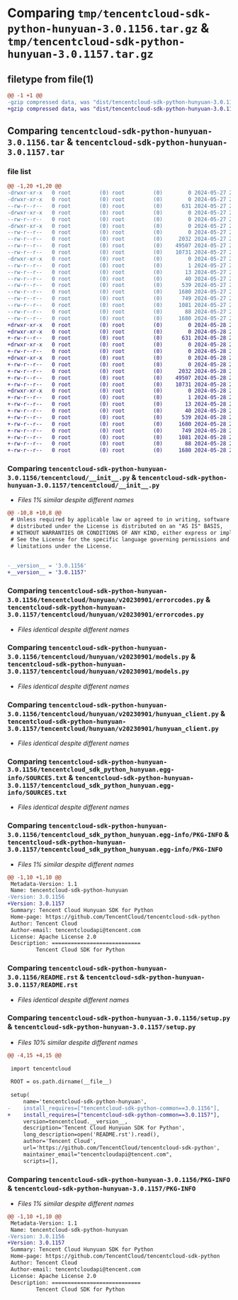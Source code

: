 # Comparing `tmp/tencentcloud-sdk-python-hunyuan-3.0.1156.tar.gz` & `tmp/tencentcloud-sdk-python-hunyuan-3.0.1157.tar.gz`

## filetype from file(1)

```diff
@@ -1 +1 @@
-gzip compressed data, was "dist/tencentcloud-sdk-python-hunyuan-3.0.1156.tar", last modified: Mon May 27 20:55:17 2024, max compression
+gzip compressed data, was "dist/tencentcloud-sdk-python-hunyuan-3.0.1157.tar", last modified: Tue May 28 20:53:26 2024, max compression
```

## Comparing `tencentcloud-sdk-python-hunyuan-3.0.1156.tar` & `tencentcloud-sdk-python-hunyuan-3.0.1157.tar`

### file list

```diff
@@ -1,20 +1,20 @@
-drwxr-xr-x   0 root         (0) root         (0)        0 2024-05-27 20:55:17.000000 tencentcloud-sdk-python-hunyuan-3.0.1156/
-drwxr-xr-x   0 root         (0) root         (0)        0 2024-05-27 20:55:17.000000 tencentcloud-sdk-python-hunyuan-3.0.1156/tencentcloud/
--rw-r--r--   0 root         (0) root         (0)      631 2024-05-27 20:55:17.000000 tencentcloud-sdk-python-hunyuan-3.0.1156/tencentcloud/__init__.py
-drwxr-xr-x   0 root         (0) root         (0)        0 2024-05-27 20:55:17.000000 tencentcloud-sdk-python-hunyuan-3.0.1156/tencentcloud/hunyuan/
--rw-r--r--   0 root         (0) root         (0)        0 2024-05-27 20:55:17.000000 tencentcloud-sdk-python-hunyuan-3.0.1156/tencentcloud/hunyuan/__init__.py
-drwxr-xr-x   0 root         (0) root         (0)        0 2024-05-27 20:55:17.000000 tencentcloud-sdk-python-hunyuan-3.0.1156/tencentcloud/hunyuan/v20230901/
--rw-r--r--   0 root         (0) root         (0)        0 2024-05-27 20:55:17.000000 tencentcloud-sdk-python-hunyuan-3.0.1156/tencentcloud/hunyuan/v20230901/__init__.py
--rw-r--r--   0 root         (0) root         (0)     2032 2024-05-27 20:55:17.000000 tencentcloud-sdk-python-hunyuan-3.0.1156/tencentcloud/hunyuan/v20230901/errorcodes.py
--rw-r--r--   0 root         (0) root         (0)    49507 2024-05-27 20:55:17.000000 tencentcloud-sdk-python-hunyuan-3.0.1156/tencentcloud/hunyuan/v20230901/models.py
--rw-r--r--   0 root         (0) root         (0)    10731 2024-05-27 20:55:17.000000 tencentcloud-sdk-python-hunyuan-3.0.1156/tencentcloud/hunyuan/v20230901/hunyuan_client.py
-drwxr-xr-x   0 root         (0) root         (0)        0 2024-05-27 20:55:17.000000 tencentcloud-sdk-python-hunyuan-3.0.1156/tencentcloud_sdk_python_hunyuan.egg-info/
--rw-r--r--   0 root         (0) root         (0)        1 2024-05-27 20:55:17.000000 tencentcloud-sdk-python-hunyuan-3.0.1156/tencentcloud_sdk_python_hunyuan.egg-info/dependency_links.txt
--rw-r--r--   0 root         (0) root         (0)       13 2024-05-27 20:55:17.000000 tencentcloud-sdk-python-hunyuan-3.0.1156/tencentcloud_sdk_python_hunyuan.egg-info/top_level.txt
--rw-r--r--   0 root         (0) root         (0)       40 2024-05-27 20:55:17.000000 tencentcloud-sdk-python-hunyuan-3.0.1156/tencentcloud_sdk_python_hunyuan.egg-info/requires.txt
--rw-r--r--   0 root         (0) root         (0)      539 2024-05-27 20:55:17.000000 tencentcloud-sdk-python-hunyuan-3.0.1156/tencentcloud_sdk_python_hunyuan.egg-info/SOURCES.txt
--rw-r--r--   0 root         (0) root         (0)     1680 2024-05-27 20:55:17.000000 tencentcloud-sdk-python-hunyuan-3.0.1156/tencentcloud_sdk_python_hunyuan.egg-info/PKG-INFO
--rw-r--r--   0 root         (0) root         (0)      749 2024-05-27 20:55:17.000000 tencentcloud-sdk-python-hunyuan-3.0.1156/README.rst
--rw-r--r--   0 root         (0) root         (0)     1081 2024-05-27 20:55:17.000000 tencentcloud-sdk-python-hunyuan-3.0.1156/setup.py
--rw-r--r--   0 root         (0) root         (0)       88 2024-05-27 20:55:17.000000 tencentcloud-sdk-python-hunyuan-3.0.1156/setup.cfg
--rw-r--r--   0 root         (0) root         (0)     1680 2024-05-27 20:55:17.000000 tencentcloud-sdk-python-hunyuan-3.0.1156/PKG-INFO
+drwxr-xr-x   0 root         (0) root         (0)        0 2024-05-28 20:53:26.000000 tencentcloud-sdk-python-hunyuan-3.0.1157/
+drwxr-xr-x   0 root         (0) root         (0)        0 2024-05-28 20:53:26.000000 tencentcloud-sdk-python-hunyuan-3.0.1157/tencentcloud/
+-rw-r--r--   0 root         (0) root         (0)      631 2024-05-28 20:53:26.000000 tencentcloud-sdk-python-hunyuan-3.0.1157/tencentcloud/__init__.py
+drwxr-xr-x   0 root         (0) root         (0)        0 2024-05-28 20:53:26.000000 tencentcloud-sdk-python-hunyuan-3.0.1157/tencentcloud/hunyuan/
+-rw-r--r--   0 root         (0) root         (0)        0 2024-05-28 20:53:26.000000 tencentcloud-sdk-python-hunyuan-3.0.1157/tencentcloud/hunyuan/__init__.py
+drwxr-xr-x   0 root         (0) root         (0)        0 2024-05-28 20:53:26.000000 tencentcloud-sdk-python-hunyuan-3.0.1157/tencentcloud/hunyuan/v20230901/
+-rw-r--r--   0 root         (0) root         (0)        0 2024-05-28 20:53:26.000000 tencentcloud-sdk-python-hunyuan-3.0.1157/tencentcloud/hunyuan/v20230901/__init__.py
+-rw-r--r--   0 root         (0) root         (0)     2032 2024-05-28 20:53:26.000000 tencentcloud-sdk-python-hunyuan-3.0.1157/tencentcloud/hunyuan/v20230901/errorcodes.py
+-rw-r--r--   0 root         (0) root         (0)    49507 2024-05-28 20:53:26.000000 tencentcloud-sdk-python-hunyuan-3.0.1157/tencentcloud/hunyuan/v20230901/models.py
+-rw-r--r--   0 root         (0) root         (0)    10731 2024-05-28 20:53:26.000000 tencentcloud-sdk-python-hunyuan-3.0.1157/tencentcloud/hunyuan/v20230901/hunyuan_client.py
+drwxr-xr-x   0 root         (0) root         (0)        0 2024-05-28 20:53:26.000000 tencentcloud-sdk-python-hunyuan-3.0.1157/tencentcloud_sdk_python_hunyuan.egg-info/
+-rw-r--r--   0 root         (0) root         (0)        1 2024-05-28 20:53:26.000000 tencentcloud-sdk-python-hunyuan-3.0.1157/tencentcloud_sdk_python_hunyuan.egg-info/dependency_links.txt
+-rw-r--r--   0 root         (0) root         (0)       13 2024-05-28 20:53:26.000000 tencentcloud-sdk-python-hunyuan-3.0.1157/tencentcloud_sdk_python_hunyuan.egg-info/top_level.txt
+-rw-r--r--   0 root         (0) root         (0)       40 2024-05-28 20:53:26.000000 tencentcloud-sdk-python-hunyuan-3.0.1157/tencentcloud_sdk_python_hunyuan.egg-info/requires.txt
+-rw-r--r--   0 root         (0) root         (0)      539 2024-05-28 20:53:26.000000 tencentcloud-sdk-python-hunyuan-3.0.1157/tencentcloud_sdk_python_hunyuan.egg-info/SOURCES.txt
+-rw-r--r--   0 root         (0) root         (0)     1680 2024-05-28 20:53:26.000000 tencentcloud-sdk-python-hunyuan-3.0.1157/tencentcloud_sdk_python_hunyuan.egg-info/PKG-INFO
+-rw-r--r--   0 root         (0) root         (0)      749 2024-05-28 20:53:26.000000 tencentcloud-sdk-python-hunyuan-3.0.1157/README.rst
+-rw-r--r--   0 root         (0) root         (0)     1081 2024-05-28 20:53:26.000000 tencentcloud-sdk-python-hunyuan-3.0.1157/setup.py
+-rw-r--r--   0 root         (0) root         (0)       88 2024-05-28 20:53:26.000000 tencentcloud-sdk-python-hunyuan-3.0.1157/setup.cfg
+-rw-r--r--   0 root         (0) root         (0)     1680 2024-05-28 20:53:26.000000 tencentcloud-sdk-python-hunyuan-3.0.1157/PKG-INFO
```

### Comparing `tencentcloud-sdk-python-hunyuan-3.0.1156/tencentcloud/__init__.py` & `tencentcloud-sdk-python-hunyuan-3.0.1157/tencentcloud/__init__.py`

 * *Files 1% similar despite different names*

```diff
@@ -10,8 +10,8 @@
 # Unless required by applicable law or agreed to in writing, software
 # distributed under the License is distributed on an "AS IS" BASIS,
 # WITHOUT WARRANTIES OR CONDITIONS OF ANY KIND, either express or implied.
 # See the License for the specific language governing permissions and
 # limitations under the License.
 
 
-__version__ = '3.0.1156'
+__version__ = '3.0.1157'
```

### Comparing `tencentcloud-sdk-python-hunyuan-3.0.1156/tencentcloud/hunyuan/v20230901/errorcodes.py` & `tencentcloud-sdk-python-hunyuan-3.0.1157/tencentcloud/hunyuan/v20230901/errorcodes.py`

 * *Files identical despite different names*

### Comparing `tencentcloud-sdk-python-hunyuan-3.0.1156/tencentcloud/hunyuan/v20230901/models.py` & `tencentcloud-sdk-python-hunyuan-3.0.1157/tencentcloud/hunyuan/v20230901/models.py`

 * *Files identical despite different names*

### Comparing `tencentcloud-sdk-python-hunyuan-3.0.1156/tencentcloud/hunyuan/v20230901/hunyuan_client.py` & `tencentcloud-sdk-python-hunyuan-3.0.1157/tencentcloud/hunyuan/v20230901/hunyuan_client.py`

 * *Files identical despite different names*

### Comparing `tencentcloud-sdk-python-hunyuan-3.0.1156/tencentcloud_sdk_python_hunyuan.egg-info/SOURCES.txt` & `tencentcloud-sdk-python-hunyuan-3.0.1157/tencentcloud_sdk_python_hunyuan.egg-info/SOURCES.txt`

 * *Files identical despite different names*

### Comparing `tencentcloud-sdk-python-hunyuan-3.0.1156/tencentcloud_sdk_python_hunyuan.egg-info/PKG-INFO` & `tencentcloud-sdk-python-hunyuan-3.0.1157/tencentcloud_sdk_python_hunyuan.egg-info/PKG-INFO`

 * *Files 1% similar despite different names*

```diff
@@ -1,10 +1,10 @@
 Metadata-Version: 1.1
 Name: tencentcloud-sdk-python-hunyuan
-Version: 3.0.1156
+Version: 3.0.1157
 Summary: Tencent Cloud Hunyuan SDK for Python
 Home-page: https://github.com/TencentCloud/tencentcloud-sdk-python
 Author: Tencent Cloud
 Author-email: tencentcloudapi@tencent.com
 License: Apache License 2.0
 Description: ============================
         Tencent Cloud SDK for Python
```

### Comparing `tencentcloud-sdk-python-hunyuan-3.0.1156/README.rst` & `tencentcloud-sdk-python-hunyuan-3.0.1157/README.rst`

 * *Files identical despite different names*

### Comparing `tencentcloud-sdk-python-hunyuan-3.0.1156/setup.py` & `tencentcloud-sdk-python-hunyuan-3.0.1157/setup.py`

 * *Files 10% similar despite different names*

```diff
@@ -4,15 +4,15 @@
 
 import tencentcloud
 
 ROOT = os.path.dirname(__file__)
 
 setup(
     name='tencentcloud-sdk-python-hunyuan',
-    install_requires=["tencentcloud-sdk-python-common==3.0.1156"],
+    install_requires=["tencentcloud-sdk-python-common==3.0.1157"],
     version=tencentcloud.__version__,
     description='Tencent Cloud Hunyuan SDK for Python',
     long_description=open('README.rst').read(),
     author='Tencent Cloud',
     url='https://github.com/TencentCloud/tencentcloud-sdk-python',
     maintainer_email="tencentcloudapi@tencent.com",
     scripts=[],
```

### Comparing `tencentcloud-sdk-python-hunyuan-3.0.1156/PKG-INFO` & `tencentcloud-sdk-python-hunyuan-3.0.1157/PKG-INFO`

 * *Files 1% similar despite different names*

```diff
@@ -1,10 +1,10 @@
 Metadata-Version: 1.1
 Name: tencentcloud-sdk-python-hunyuan
-Version: 3.0.1156
+Version: 3.0.1157
 Summary: Tencent Cloud Hunyuan SDK for Python
 Home-page: https://github.com/TencentCloud/tencentcloud-sdk-python
 Author: Tencent Cloud
 Author-email: tencentcloudapi@tencent.com
 License: Apache License 2.0
 Description: ============================
         Tencent Cloud SDK for Python
```

